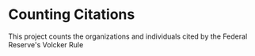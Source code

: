 # Counting Citations
This project counts the organizations and individuals cited by the Federal Reserve's Volcker Rule
